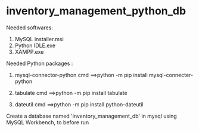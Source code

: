 # inventory_management_python_db

Needed softwares:
1. MySQL installer.msi
2. Python IDLE.exe
3. XAMPP.exe

Needed Python packages :
1. mysql-connector-python
   cmd ==>python -m pip install mysql-connecter-python

2. tabulate
   cmd ==>python -m pip install tabulate

3. dateutil
   cmd ==>python -m pip install python-dateutil
   

Create a database named 'inventory_management_db' in mysql using MySQL Workbench, to before run
